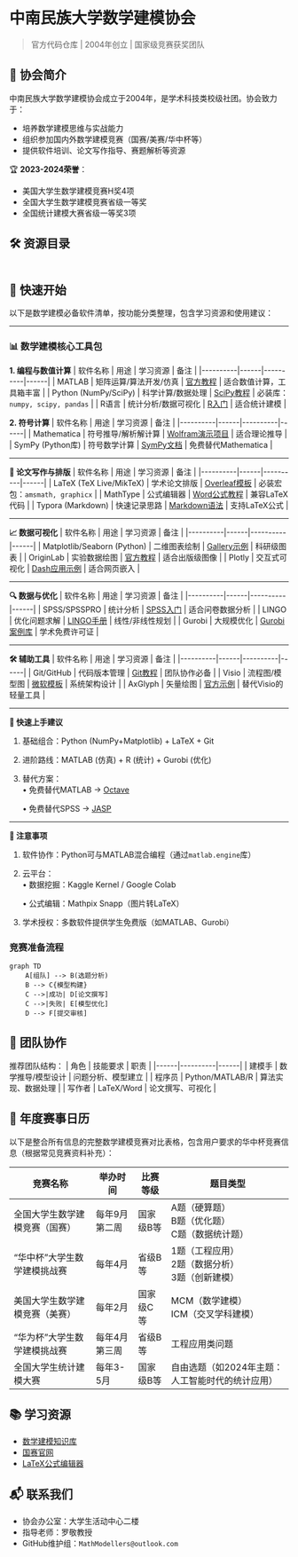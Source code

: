 # 中南民族大学数学建模协会
> 官方代码仓库 | 2004年创立 | 国家级竞赛获奖团队

## 📌 协会简介

中南民族大学数学建模协会成立于2004年，是学术科技类校级社团。协会致力于：
- 培养数学建模思维与实战能力
- 组织参加国内外数学建模竞赛（国赛/美赛/华中杯等）
- 提供软件培训、论文写作指导、赛题解析等资源

🏆 **2023-2024荣誉**：
- 美国大学生数学建模竞赛H奖4项
- 全国大学生数学建模竞赛省级一等奖
- 全国统计建模大赛省级一等奖3项

## 🛠️ 资源目录
```

```


## 🚀 快速开始

以下是数学建模必备软件清单，按功能分类整理，包含学习资源和使用建议：

---

### 📊 数学建模核心工具包

**1. 编程与数值计算**
| 软件名称 | 用途 | 学习资源 | 备注 |
|----------|------|----------|------|
| MATLAB | 矩阵运算/算法开发/仿真 | [官方教程](https://ww2.mathworks.cn/help/matlab/) | 适合数值计算，工具箱丰富 |
| Python (NumPy/SciPy) | 科学计算/数据处理 | [SciPy教程](https://docs.scipy.org/doc/scipy/tutorial/) | 必装库：`numpy, scipy, pandas` |
| R语言 | 统计分析/数据可视化 | [R入门](https://cran.r-project.org/doc/manuals/r-release/R-intro.pdf) | 适合统计建模 |

**2. 符号计算**
| 软件名称 | 用途 | 学习资源 | 备注 |
|----------|------|----------|------|
| Mathematica | 符号推导/解析解计算 | [Wolfram演示项目](https://demonstrations.wolfram.com/) | 适合理论推导 |
| SymPy (Python库) | 符号数学计算 | [SymPy文档](https://docs.sympy.org/latest/tutorials/) | 免费替代Mathematica |

---

**📝 论文写作与排版**
| 软件名称 | 用途 | 学习资源 | 备注 |
|----------|------|----------|------|
| LaTeX (TeX Live/MikTeX) | 学术论文排版 | [Overleaf模板](https://www.overleaf.com/latex/templates/) | 必装宏包：`amsmath, graphicx` |
| MathType | 公式编辑器 | [Word公式教程](https://www.dessci.com/en/products/mathtype/) | 兼容LaTeX代码 |
| Typora (Markdown) | 快速记录思路 | [Markdown语法](https://www.markdownguide.org/) | 支持LaTeX公式 |

---

**📈 数据可视化**
| 软件名称 | 用途 | 学习资源 | 备注 |
|----------|------|----------|------|
| Matplotlib/Seaborn (Python) | 二维图表绘制 | [Gallery示例](https://matplotlib.org/stable/gallery/) | 科研级图表 |
| OriginLab | 实验数据绘图 | [官方教程](https://www.originlab.com/doc/Tutorials) | 适合出版级图像 |
| Plotly | 交互式可视化 | [Dash应用示例](https://dash.gallery/Portal/) | 适合网页嵌入 |

---

**🔍 数据与优化**
| 软件名称 | 用途 | 学习资源 | 备注 |
|----------|------|----------|------|
| SPSS/SPSSPRO | 统计分析 | [SPSS入门](https://www.ibm.com/training/spss) | 适合问卷数据分析 |
| LINGO | 优化问题求解 | [LINGO手册](https://www.lindo.com/downloads/LINGO_User_Manual.pdf) | 线性/非线性规划 |
| Gurobi | 大规模优化 | [Gurobi案例库](https://www.gurobi.com/resource/) | 学术免费许可证 |

---

**🛠️ 辅助工具**
| 软件名称 | 用途 | 学习资源 | 备注 |
|----------|------|----------|------|
| Git/GitHub | 代码版本管理 | [Git教程](https://git-scm.com/book/zh/v2) | 团队协作必备 |
| Visio | 流程图/模型图 | [微软模板](https://templates.office.com/zh-cn/flowchart) | 系统架构设计 |
| AxGlyph | 矢量绘图 | [官方示例](http://www.amyxun.com/) | 替代Visio的轻量工具 |

---

**🚀 快速上手建议**
1. 基础组合：Python (NumPy+Matplotlib) + LaTeX + Git  
2. 进阶路线：MATLAB (仿真) + R (统计) + Gurobi (优化)  
3. 替代方案：  
   • 免费替代MATLAB → [Octave](https://octave.org/)  

   • 免费替代SPSS → [JASP](https://jasp-stats.org/)  


---

**📌 注意事项**
1. 软件协作：Python可与MATLAB混合编程（通过`matlab.engine`库）  
2. 云平台：  
   • 数据挖掘：Kaggle Kernel / Google Colab  

   • 公式编辑：Mathpix Snapp（图片转LaTeX）  

3. 学术授权：多数软件提供学生免费版（如MATLAB、Gurobi）  


### 竞赛准备流程
```mermaid
graph TD
    A[组队] --> B(选题分析)
    B --> C{模型构建}
    C -->|成功| D[论文撰写]
    C -->|失败| E[模型优化]
    D --> F[提交审核]
```

## 👥 团队协作

推荐团队结构：
| 角色 | 技能要求 | 职责 |
|------|----------|------|
| 建模手 | 数学推导/模型设计 | 问题分析、模型建立 |
| 程序员 | Python/MATLAB/R | 算法实现、数据处理 |
| 写作者 | LaTeX/Word | 论文撰写、可视化 |

## 📅 年度赛事日历
以下是整合所有信息的完整数学建模竞赛对比表格，包含用户要求的华中杯竞赛信息（根据常见竞赛资料补充）：

| 竞赛名称               | 举办时间       | 比赛等级 | 题目类型                                                                 | 
|----------------------------|--------------------|--------------|------------------------------------------------------------------------------|
| 全国大学生数学建模竞赛（国赛） | 每年9月第二周      | 国家级B等     | A题（硬算题）<br>B题（优化题）<br>C题（数据统计题）                          |
| “华中杯”大学生数学建模挑战赛 | 每年4月            | 省级B等       | 1题（工程应用）<br>2题（数据分析）<br>3题（创新建模）                       | 
| 美国大学生数学建模竞赛（美赛）   | 每年2月            | 国家级C等     | MCM（数学建模）<br>ICM（交叉学科建模）                                       | 
| “华为杯”大学生数学建模挑战赛   | 每年4月第三周      | 省级B等       | 工程应用类问题                                                              | 
| 全国大学生统计建模大赛         | 每年3-5月          | 国家级B等     | 自由选题（如2024年主题：人工智能时代的统计应用）                            | 


## 📚 学习资源
- [数学建模知识库](http://www.shumo.com/wiki/)
- [国赛官网](http://www.mcm.edu.cn/)
- [LaTeX公式编辑器](https://www.latexlive.com/)

## 📬 联系我们
- 协会办公室：大学生活动中心二楼
- 指导老师：罗敬教授
- GitHub维护组：`MathModellers@outlook.com`
